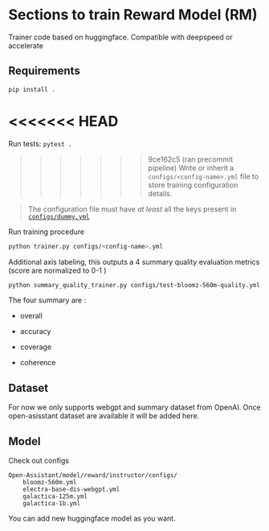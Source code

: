 # Sections to train Reward Model (RM)

Trainer code based on huggingface. Compatible with deepspeed or accelerate

## Requirements

`pip install .`

<<<<<<< HEAD
=======
Run tests: `pytest .`

>>>>>>> 9ce162c5 (ran precommit pipeline)
Write or inherit a `configs/<config-name>.yml` file to store training
configuration details.

> The configuration file must have _at least_ all the keys present in
> [`configs/dummy.yml`](configs/dummy.yml)

Run training procedure

```bash
python trainer.py configs/<config-name>.yml
```

Additional axis labeling, this outputs a 4 summary quality evaluation metrics
(score are normalized to 0-1 )

```bash
python summary_quality_trainer.py configs/test-bloomz-560m-quality.yml
```

The four summary are :

- overall

- accuracy

- coverage

- coherence

## Dataset

For now we only supports webgpt and summary dataset from OpenAI. Once
open-asisstant dataset are available it will be added here.

## Model

Check out configs

```
Open-Assistant/model/reward/instructor/configs/
    bloomz-560m.yml
    electra-base-dis-webgpt.yml
    galactica-125m.yml
    galactica-1b.yml
```

You can add new huggingface model as you want.
